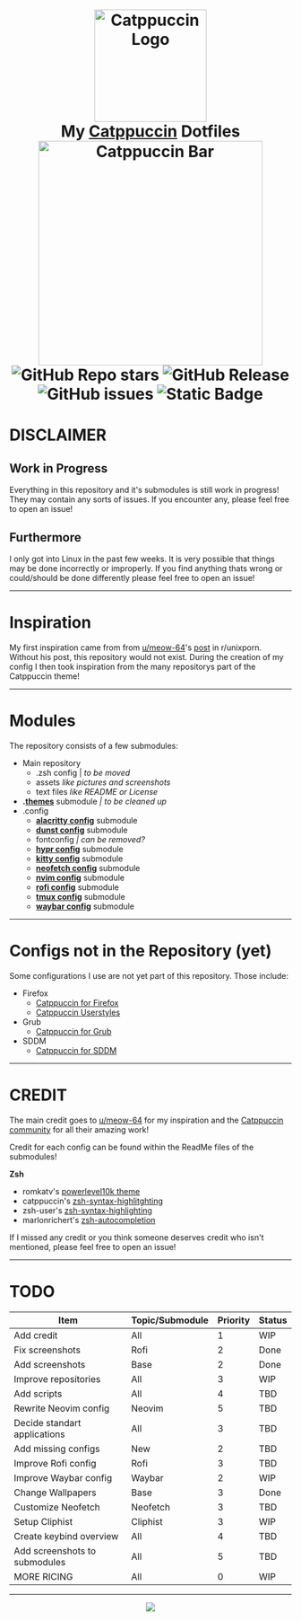 
  <div align='center'>
  <h1>
    <div>
      <img src='https://github.com/DefinitelyNotSimon13/Catppuccin-Dotfiles/blob/main/assets/catppuccinCat.png'  alt='Catppuccin Logo' width=200>
    </div>
    <div>
      My <a href=https://github.com/catppuccin/catppuccin>Catppuccin<a> Dotfiles
    </div>
    <div>
      <img src='https://github.com/DefinitelyNotSimon13/Catppuccin-Dotfiles/blob/main/assets/catppuccinBar.png' alt='Catppuccin Bar' width=400>
    </div>
    <div>
      <img alt="GitHub Repo stars" src="https://img.shields.io/github/stars/DefinitelyNotSimon13/Catppuccin-Dotfiles?style=flat-square&label=STARS&labelColor=585b70&color=fab387">
      <img alt="GitHub Release" src="https://img.shields.io/github/v/release/DefinitelyNotSimon13/Catppuccin-Dotfiles?include_prereleases&display_name=tag&style=flat-square&label=RELEASES&labelColor=585b70&color=94e2d5">
      <img alt="GitHub issues" src="https://img.shields.io/github/issues/DefinitelyNotSimon13/Catppuccin-Dotfiles?style=flat-square&label=ISSUES&labelColor=585b70&color=f38ba8">
      <img alt="Static Badge" src="https://img.shields.io/badge/LICENSE-MIT-BLUE?style=flat-square&labelColor=585b70&color=89dceb">
    </div>
  </h1>
</div>
	      
# DISCLAIMER 
## Work in Progress
Everything in this repository and it's submodules is still work in progress! They may contain any sorts of issues. If you encounter any, please feel free to open an issue!

## Furthermore
I only got into Linux in the past few weeks. It is very possible that things may be done incorrectly or improperly. 
If you find anything thats wrong or could/should be done differently please feel free to open an issue!

<hr>

# Inspiration
My first inspiration came from from [u/meow-64](https://www.reddit.com/user/meow-64)'s [post](https://www.reddit.com/r/unixporn/comments/ykt6z1/hyprland_catppuccin_with_hyprland) in r/unixporn.
Without his post, this repository would not exist. During the creation of my config I then took inspiration from the many repositorys part of the Catppuccin theme!

<hr>

# Modules
The repository consists of a few submodules:
- Main repository
  - .zsh config | *to be moved*
  - assets *like pictures and screenshots*
  - text files *like README or License*
-  **.[themes](https://github.com/DefinitelyNotSimon13/.themes/tree/main)** submodule *| to be cleaned up*
- .config
	- **[alacritty config](https://github.com/DefinitelyNotSimon13/alacrittyConf/tree/main)** submodule
	- **[dunst config](https://github.com/DefinitelyNotSimon13/dunstConf/tree/main)** submodule
	-  fontconfig *| can be removed?*
	- **[hypr config](https://github.com/DefinitelyNotSimon13/hyprlandConf/tree/main)** submodule
	- **[kitty config](https://github.com/DefinitelyNotSimon13/kittyConf/tree/main)** submodule
	- **[neofetch config](https://github.com/DefinitelyNotSimon13/neofetchConf/tree/main)** submodule
	- **[nvim config](https://github.com/DefinitelyNotSimon13/nvimConf/tree/main)** submodule
	- **[rofi config](https://github.com/DefinitelyNotSimon13/rofiConf/tree/main)** submodule
	- **[tmux config](https://github.com/DefinitelyNotSimon13/tmuxConf/tree/08832bee2da029622fadc62de72e83bd19ea6ee0)** submodule
	- **[waybar config](https://github.com/DefinitelyNotSimon13/waybarConf/tree/aaf33a147c2e2b016f076666b4a0042d97b0bb96)** submodule

 <hr>

# Configs not in the Repository (yet)
Some configurations I use are not yet part of this repository. Those include:
- Firefox
	- [Catppuccin for Firefox](https://github.com/catppuccin/firefox)
	- [Catppuccin Userstyles](https://github.com/catppuccin/userstyles)
- Grub
	- [Catppuccin for Grub](https://github.com/catppuccin/grub)
- SDDM
	- [Catppuccin for SDDM](https://github.com/catppuccin/sddm)

<hr>

# CREDIT
The main credit  goes to [u/meow-64](https://www.reddit.com/user/meow-64) for my inspiration and the [Catppuccin community](https://github.com/catppuccin/) for all their amazing work!

Credit for each config can be found within the ReadMe files of the submodules!

 **Zsh**
- romkatv's [powerlevel10k theme](https://github.com/romkatv/powerlevel10k)
- catppuccin's [zsh-syntax-highlitghting](https://github.com/catppuccin/zsh-syntax-highlighting)
- zsh-user's [zsh-syntax-highlighting](https://github.com/zsh-users/zsh-syntax-highlighting)
- marlonrichert's [zsh-autocompletion ](https://github.com/marlonrichert/zsh-autocomplete)

If I missed any credit or you think someone deserves credit who isn't mentioned, please feel free to open an issue!

<hr>

# TODO
|Item	| Topic/Submodule  | Priority | Status|
|--|--|--|--|
|Add credit	| All	| 1 |WIP|
|Fix screenshots	|Rofi	|2 	|Done |
|	Add screenshots|Base	|2	|Done|
|Improve repositories	|All	|3	|WIP |
|Add scripts	|All	|4	| TBD |
|Rewrite Neovim config	|Neovim	|5	|TBD |
|Decide standart applications	|All	|3	|TBD |
|Add missing configs|New|2|TBD| 
|Improve Rofi config|Rofi|3|TBD|
|Improve Waybar config|Waybar|2|WIP|
|Change Wallpapers|Base|3|Done|
|Customize Neofetch|Neofetch|3|TBD|
|Setup Cliphist|Cliphist|3|WIP|
|Create keybind overview|All|4|TBD|
|Add screenshots to submodules|All|5|TBD
|MORE RICING|All|0|WIP|

<hr>

<p align="center"><img src="https://raw.githubusercontent.com/catppuccin/catppuccin/main/assets/footers/gray0_ctp_on_line.svg?sanitize=true" /></p>

